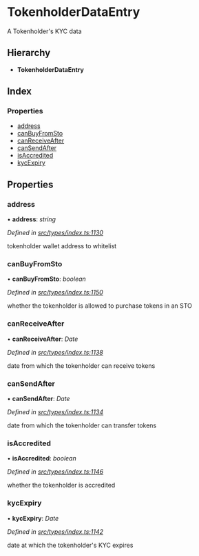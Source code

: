 # TokenholderDataEntry

A Tokenholder's KYC data

## Hierarchy

* **TokenholderDataEntry**

## Index

### Properties

* [address]()
* [canBuyFromSto]()
* [canReceiveAfter]()
* [canSendAfter]()
* [isAccredited]()
* [kycExpiry]()

## Properties

### address

• **address**: _string_

_Defined in_ [_src/types/index.ts:1130_](https://github.com/PolymathNetwork/polymath-sdk/blob/550676f/src/types/index.ts#L1130)

tokenholder wallet address to whitelist

### canBuyFromSto

• **canBuyFromSto**: _boolean_

_Defined in_ [_src/types/index.ts:1150_](https://github.com/PolymathNetwork/polymath-sdk/blob/550676f/src/types/index.ts#L1150)

whether the tokenholder is allowed to purchase tokens in an STO

### canReceiveAfter

• **canReceiveAfter**: _Date_

_Defined in_ [_src/types/index.ts:1138_](https://github.com/PolymathNetwork/polymath-sdk/blob/550676f/src/types/index.ts#L1138)

date from which the tokenholder can receive tokens

### canSendAfter

• **canSendAfter**: _Date_

_Defined in_ [_src/types/index.ts:1134_](https://github.com/PolymathNetwork/polymath-sdk/blob/550676f/src/types/index.ts#L1134)

date from which the tokenholder can transfer tokens

### isAccredited

• **isAccredited**: _boolean_

_Defined in_ [_src/types/index.ts:1146_](https://github.com/PolymathNetwork/polymath-sdk/blob/550676f/src/types/index.ts#L1146)

whether the tokenholder is accredited

### kycExpiry

• **kycExpiry**: _Date_

_Defined in_ [_src/types/index.ts:1142_](https://github.com/PolymathNetwork/polymath-sdk/blob/550676f/src/types/index.ts#L1142)

date at which the tokenholder's KYC expires

